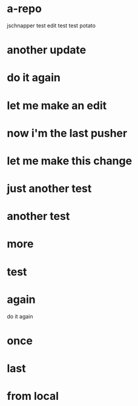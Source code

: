 # a-repo
jschnapper
test
edit
test
test
potato

# another update

# do it again

# let me make an edit

# now i'm the last pusher

# let me make this change

# just another test

# another test

# more

# test

# again

do it again

# once

# last

# from local
